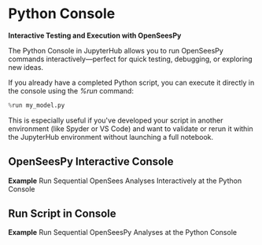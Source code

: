 # Python Console

**Interactive Testing and Execution with OpenSeesPy**

The Python Console in JupyterHub allows you to run OpenSeesPy commands interactively—perfect for quick testing, debugging, or exploring new ideas.

If you already have a completed Python script, you can execute it directly in the console using the *%run* command:

```python
%run my_model.py
```

This is especially useful if you've developed your script in another environment (like Spyder or VS Code) and want to validate or rerun it within the JupyterHub environment without launching a full notebook.


## OpenSeesPy Interactive Console
**Example** Run Sequential OpenSees Analyses Interactively at the Python Console

<div id="slideShowInter">
<script>
    addSlides("slideShowInter","../_static/Interactive_PyConsole/Slide","JPG",1,9)
</script>



## Run Script in Console
**Example** Run Sequential OpenSeesPy Analyses at the Python Console

<div id="slideShowScript">
<script>
    addSlides("slideShowScript","../_static/PyConsole/Slide","JPG",1,7)
</script>
